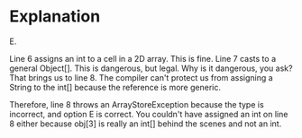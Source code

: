 # Explanation

E.

Line 6 assigns an int to a cell in a 2D array. This is fine. Line 7 casts to a general Object[]. This is dangerous, but legal. Why is it dangerous, you ask? That brings us to line 8. The compiler can't protect us from assigning a String to the int[] because the reference is more generic.

Therefore, line 8 throws an ArrayStoreException because the type is incorrect, and option E is correct. You couldn't have assigned an int on line 8 either because obj\[3\] is really an int[] behind the scenes and not an int.

